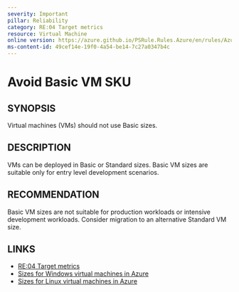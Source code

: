 ```yaml
---
severity: Important
pillar: Reliability
category: RE:04 Target metrics
resource: Virtual Machine
online version: https://azure.github.io/PSRule.Rules.Azure/en/rules/Azure.VM.BasicSku/
ms-content-id: 49cef14e-19f0-4a54-be14-7c27a0347b4c
---
```


# Avoid Basic VM SKU

## SYNOPSIS

Virtual machines (VMs) should not use Basic sizes.

## DESCRIPTION

VMs can be deployed in Basic or Standard sizes.
Basic VM sizes are suitable only for entry level development scenarios.

## RECOMMENDATION

Basic VM sizes are not suitable for production workloads or intensive development workloads.
Consider migration to an alternative Standard VM size.

## LINKS

- [RE:04 Target metrics](https://learn.microsoft.com/azure/well-architected/reliability/metrics)
- [Sizes for Windows virtual machines in Azure](https://learn.microsoft.com/azure/virtual-machines/windows/sizes)
- [Sizes for Linux virtual machines in Azure](https://learn.microsoft.com/azure/virtual-machines/linux/sizes)
